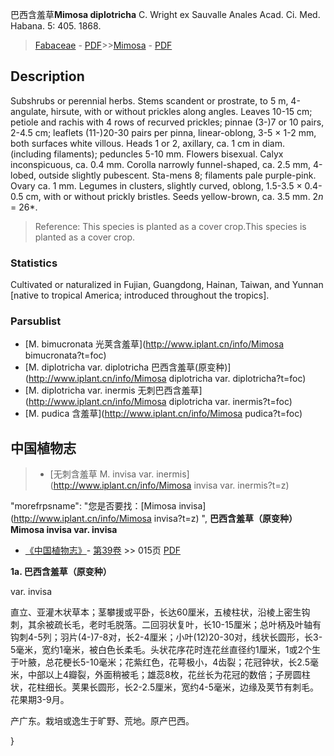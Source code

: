 巴西含羞草**Mimosa diplotricha** C. Wright ex Sauvalle Anales Acad. Ci. Med. Habana. 5: 405. 1868.

> [Fabaceae](http://www.iplant.cn/info/Fabaceae?t=foc) - [PDF](http://www.iplant.cn/foc/pdf/Fabaceae.pdf)>>[Mimosa](http://www.iplant.cn/info/Mimosa?t=foc) - [PDF](http://www.iplant.cn/foc/pdf/Mimosa.pdf)

## Description

Subshrubs or perennial herbs. Stems scandent or prostrate, to 5 m, 4-angulate, hirsute, with or without prickles along angles. Leaves 10-15 cm; petiole and rachis with 4 rows of recurved prickles; pinnae (3-)7 or 10 pairs, 2-4.5 cm; leaflets (11-)20-30 pairs per pinna, linear-oblong, 3-5 × 1-2 mm, both surfaces white villous. Heads 1 or 2, axillary, ca. 1 cm in diam. (including filaments); peduncles 5-10 mm. Flowers bisexual. Calyx inconspicuous, ca. 0.4 mm. Corolla narrowly funnel-shaped, ca. 2.5 mm, 4-lobed, outside slightly pubescent. Sta-mens 8; filaments pale purple-pink. Ovary ca. 1 mm. Legumes in clusters, slightly curved, oblong, 1.5-3.5 × 0.4-0.5 cm, with or without prickly bristles. Seeds yellow-brown, ca. 3.5 mm. 2*n* = 26*.

> Reference: 
> This species is planted as a cover crop.This species is planted as a cover crop.

### Statistics
Cultivated or naturalized in Fujian, Guangdong, Hainan, Taiwan, and Yunnan [native to tropical America; introduced throughout the tropics].

### Parsublist

* [M.  bimucronata  光荚含羞草](http://www.iplant.cn/info/Mimosa bimucronata?t=foc)
* [M.  diplotricha var. diplotricha  巴西含羞草(原变种)](http://www.iplant.cn/info/Mimosa diplotricha var. diplotricha?t=foc)
* [M.  diplotricha var. inermis  无刺巴西含羞草](http://www.iplant.cn/info/Mimosa diplotricha var. inermis?t=foc)
* [M.  pudica  含羞草](http://www.iplant.cn/info/Mimosa pudica?t=foc)

## 中国植物志

> * [无刺含羞草  M.  invisa var. inermis](http://www.iplant.cn/info/Mimosa invisa var. inermis?t=z)

  "morefrpsname": "您是否要找：<span class='spantxt'>[Mimosa invisa](http://www.iplant.cn/info/Mimosa invisa?t=z) ",
**巴西含羞草（原变种） Mimosa invisa var. invisa**

* [《中国植物志》](http://www.iplant.cn/frps)- [第39卷](http://www.iplant.cn/frps/vol/39) >> 015页 [PDF](http://www.iplant.cn/frps/pdf/39/015a.PDF)

**1a. 巴西含羞草（原变种）**

var. invisa

直立、亚灌木状草本；茎攀援或平卧，长达60厘米，五棱柱状，沿棱上密生钩刺，其余被疏长毛，老时毛脱落。二回羽状复叶，长10-15厘米；总叶柄及叶轴有钩刺4-5列；羽片(4-)7-8对，长2-4厘米；小叶(12)20-30对，线状长圆形，长3-5毫米，宽约1毫米，被白色长柔毛。头状花序花时连花丝直径约1厘米，1或2个生于叶腋，总花梗长5-10毫米；花紫红色，花萼极小，4齿裂；花冠钟状，长2.5毫米，中部以上4瓣裂，外面稍被毛；雄蕊8枚，花丝长为花冠的数倍；子房圆柱状，花柱细长。荚果长圆形，长2-2.5厘米，宽约4-5毫米，边缘及荚节有刺毛。花果期3-9月。

产广东。栽培或逸生于旷野、荒地。原产巴西。

}